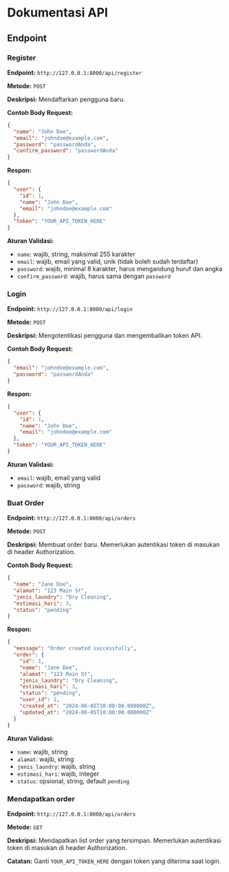 # Dokumentasi API

## Endpoint

### Register

**Endpoint:** `http://127.0.0.1:8000/api/register`

**Metode:** `POST`

**Deskripsi:** Mendaftarkan pengguna baru.

**Contoh Body Request:**

```json
{
  "name": "John Doe",
  "email": "johndoe@example.com",
  "password": "passwordAnda",
  "confirm_password": "passwordAnda"
}
```

**Respon:**

```json
{
  "user": {
    "id": 1,
    "name": "John Doe",
    "email": "johndoe@example.com"
  },
  "token": "YOUR_API_TOKEN_HERE"
}
```

**Aturan Validasi:**
- `name`: wajib, string, maksimal 255 karakter
- `email`: wajib, email yang valid, unik (tidak boleh sudah terdaftar)
- `password`: wajib, minimal 8 karakter, harus mengandung huruf dan angka
- `confirm_password`: wajib, harus sama dengan `password`

### Login

**Endpoint:** `http://127.0.0.1:8000/api/login`

**Metode:** `POST`

**Deskripsi:** Mengotentikasi pengguna dan mengembalikan token API.

**Contoh Body Request:**

```json
{
  "email": "johndoe@example.com",
  "password": "passwordAnda"
}
```

**Respon:**

```json
{
  "user": {
    "id": 1,
    "name": "John Doe",
    "email": "johndoe@example.com"
  },
  "token": "YOUR_API_TOKEN_HERE"
}
```

**Aturan Validasi:**
- `email`: wajib, email yang valid
- `password`: wajib, string

### Buat Order

**Endpoint:** `http://127.0.0.1:8000/api/orders`

**Metode:** `POST`

**Deskripsi:** Membuat order baru. Memerlukan autentikasi token di masukan di header Authorization.

**Contoh Body Request:**

```json
{
  "name": "Jane Doe",
  "alamat": "123 Main St",
  "jenis_laundry": "Dry Cleaning",
  "estimasi_hari": 3,
  "status": "pending"
}
```

**Respon:**

```json
{
  "message": "Order created successfully",
  "order": {
    "id": 1,
    "name": "Jane Doe",
    "alamat": "123 Main St",
    "jenis_laundry": "Dry Cleaning",
    "estimasi_hari": 3,
    "status": "pending",
    "user_id": 1,
    "created_at": "2024-06-05T10:00:00.000000Z",
    "updated_at": "2024-06-05T10:00:00.000000Z"
  }
}
```

**Aturan Validasi:**
- `name`: wajib, string
- `alamat`: wajib, string
- `jenis_laundry`: wajib, string
- `estimasi_hari`: wajib, integer
- `status`: opsional, string, default `pending`



### Mendapatkan order

**Endpoint:** `http://127.0.0.1:8000/api/orders`

**Metode:** `GET`

**Deskripsi:** Mendapatkan list order yang tersimpan. Memerlukan autentikasi token di masukan di header Authorization.


**Catatan:**
Ganti `YOUR_API_TOKEN_HERE` dengan token yang diterima saat login.


